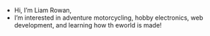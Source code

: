 - Hi, I’m Liam Rowan,
- I’m interested in adventure motorcycling, hobby electronics, web development, and learning how th eworld is made!

<!---
lrowan66/lrowan66 is a ✨ special ✨ repository because its `README.md` (this file) appears on your GitHub profile.
You can click the Preview link to take a look at your changes.
--->
